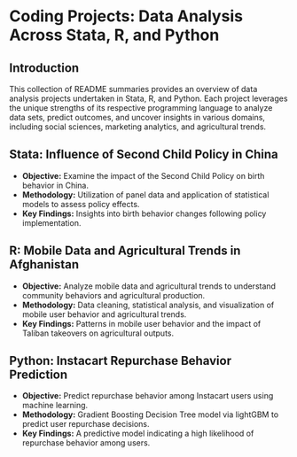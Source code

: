 # Coding Projects: Data Analysis Across Stata, R, and Python

## Introduction

This collection of README summaries provides an overview of data analysis projects undertaken in Stata, R, and Python. Each project leverages the unique strengths of its respective programming language to analyze data sets, predict outcomes, and uncover insights in various domains, including social sciences, marketing analytics, and agricultural trends.

## Stata: Influence of Second Child Policy in China

- **Objective:** Examine the impact of the Second Child Policy on birth behavior in China.
- **Methodology:** Utilization of panel data and application of statistical models to assess policy effects.
- **Key Findings:** Insights into birth behavior changes following policy implementation.

## R: Mobile Data and Agricultural Trends in Afghanistan

- **Objective:** Analyze mobile data and agricultural trends to understand community behaviors and agricultural production.
- **Methodology:** Data cleaning, statistical analysis, and visualization of mobile user behavior and agricultural trends.
- **Key Findings:** Patterns in mobile user behavior and the impact of Taliban takeovers on agricultural outputs.

## Python: Instacart Repurchase Behavior Prediction

- **Objective:** Predict repurchase behavior among Instacart users using machine learning.
- **Methodology:** Gradient Boosting Decision Tree model via lightGBM to predict user repurchase decisions.
- **Key Findings:** A predictive model indicating a high likelihood of repurchase behavior among users.
